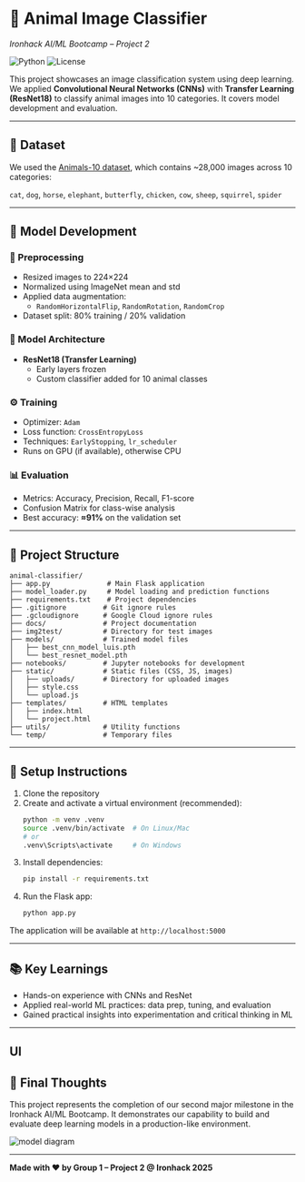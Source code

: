 # 🧠 Animal Image Classifier  
*Ironhack AI/ML Bootcamp – Project 2*

![Python](https://img.shields.io/badge/python-3.8%20%7C%203.9%20%7C%203.10-blue)
![License](https://img.shields.io/badge/license-MIT-green)

This project showcases an image classification system using deep learning. We applied **Convolutional Neural Networks (CNNs)** with **Transfer Learning (ResNet18)** to classify animal images into 10 categories. It covers model development and evaluation.

---

## 📁 Dataset

We used the [Animals-10 dataset](https://www.kaggle.com/datasets/alessiocorrado99/animals10/data), which contains ~28,000 images across 10 categories:

`cat`, `dog`, `horse`, `elephant`, `butterfly`, `chicken`, `cow`, `sheep`, `squirrel`, `spider`

---

## 🧪 Model Development

### 🔧 Preprocessing
- Resized images to 224×224
- Normalized using ImageNet mean and std
- Applied data augmentation:
  - `RandomHorizontalFlip`, `RandomRotation`, `RandomCrop`
- Dataset split: 80% training / 20% validation

### 🧠 Model Architecture
- **ResNet18 (Transfer Learning)**
  - Early layers frozen
  - Custom classifier added for 10 animal classes

### ⚙️ Training
- Optimizer: `Adam`
- Loss function: `CrossEntropyLoss`
- Techniques: `EarlyStopping`, `lr_scheduler`
- Runs on GPU (if available), otherwise CPU

### 📊 Evaluation
- Metrics: Accuracy, Precision, Recall, F1-score
- Confusion Matrix for class-wise analysis
- Best accuracy: **≈91%** on the validation set

---

## 📂 Project Structure

```
animal-classifier/
├── app.py              # Main Flask application
├── model_loader.py     # Model loading and prediction functions
├── requirements.txt    # Project dependencies
├── .gitignore         # Git ignore rules
├── .gcloudignore      # Google Cloud ignore rules
├── docs/              # Project documentation
├── img2test/          # Directory for test images
├── models/            # Trained model files
│   ├── best_cnn_model_luis.pth
│   └── best_resnet_model.pth
├── notebooks/         # Jupyter notebooks for development
├── static/            # Static files (CSS, JS, images)
│   ├── uploads/       # Directory for uploaded images
│   ├── style.css
│   └── upload.js
├── templates/         # HTML templates
│   ├── index.html
│   └── project.html
├── utils/             # Utility functions
└── temp/              # Temporary files
```

---

## 🚀 Setup Instructions

1. Clone the repository  
2. Create and activate a virtual environment (recommended):
   ```bash
   python -m venv .venv
   source .venv/bin/activate  # On Linux/Mac
   # or
   .venv\Scripts\activate     # On Windows
   ```
3. Install dependencies:
   ```bash
   pip install -r requirements.txt
   ```
4. Run the Flask app:
   ```bash
   python app.py
   ```

The application will be available at `http://localhost:5000`

---

## 📚 Key Learnings

- Hands-on experience with CNNs and ResNet
- Applied real-world ML practices: data prep, tuning, and evaluation
- Gained practical insights into experimentation and critical thinking in ML

---

## UI



## 🏁 Final Thoughts

This project represents the completion of our second major milestone in the Ironhack AI/ML Bootcamp. It demonstrates our capability to build and evaluate deep learning models in a production-like environment.

![model diagram](https://github.com/user-attachments/assets/8b6c2b3f-7ce2-4165-ab34-da0238aafb43)

---

**Made with ❤️ by Group 1 – Project 2 @ Ironhack 2025**


